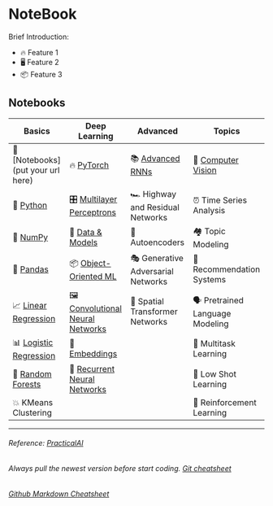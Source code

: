 # NoteBook

Brief Introduction:
- 🔥 Feature 1
- 🖥️ Feature 2
- 📦 Feature 3

## Notebooks
|Basics|Deep Learning|Advanced|Topics|
|-|-|-|-|
| 📓 [Notebooks](put your url here)|      🔥 [PyTorch]()         |📚 [Advanced RNNs]()            |📸 [Computer Vision]()    |
| 🐍 [Python]()                    |🎛️ [Multilayer Perceptrons]()|🏎️ Highway and Residual Networks|⏰ Time Series Analysis   |
|🔢 [NumPy]()                      |🔎 [Data & Models]()         |🔮 Autoencoders                 |🏘️ Topic Modeling         |
| 🐼 [Pandas]()                    |📦 [Object-Oriented ML]()    |🎭 Generative Adversarial Networks|🛒 Recommendation Systems|
|📈 [Linear Regression]()          |🖼️ [Convolutional Neural Networks]()|🐝 Spatial Transformer Networks|🗣️ Pretrained Language Modeling|
|📊 [Logistic Regression]()        |📝 [Embeddings]()            |                                 |🤷 Multitask Learning|
|🌳 [Random Forests]()             |📗 [Recurrent Neural Networks]()|                              |🎯 Low Shot Learning|
|💥 KMeans Clustering              |                             |                                 |🍒 Reinforcement Learning|

---
###### Reference: [PracticalAI](https://github.com/GokuMohandas/practicalAI/blob/master/README.md)
###### Always pull the newest version before start coding. [Git cheatsheet](https://owenying.github.io/html/blog/ToBeAEngineerFromScratch/Diary.html)
###### [Github Markdown Cheatsheet](https://github.com/adam-p/markdown-here/wiki/Markdown-Cheatsheet)


